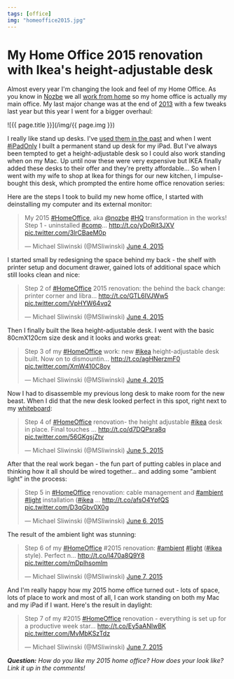 ```yaml
---
tags: [office]
img: "homeoffice2015.jpg"
---
```


# My Home Office 2015 renovation with Ikea's height-adjustable desk

Almost every year I'm changing the look and feel of my Home Office. As you know in [Nozbe][n] we all [work from home](https://sliwinski.com/teleworking) so my home office is actually my main office. My last major change was at the end of [2013][] with a few tweaks last year but this year I went for a bigger overhaul:

<!--More-->

![{{ page.title }}](/img/{{ page.img }})

I really like stand up desks. I've [used them in the past](https://sliwinski.com/still-standing-stand-up-desk-and-productivity-show-42/) and when I went [#iPadOnly][] I built a permanent stand up desk for my iPad. But I've always been tempted to get a height-adjustable desk so I could also work standing when on my Mac. Up until now these were very expensive but IKEA finally added these desks to their offer and they're pretty affordable... So when I went with my wife to shop at Ikea for things for our new kitchen, I impulse-bought this desk, which prompted the entire home office renovation series:



Here are the steps I took to build my new home office, I started with deinstalling my computer and its external monitor:

<blockquote class="twitter-tweet" lang="en"><p lang="en" dir="ltr">My 2015 <a href="https://twitter.com/hashtag/HomeOffice?src=hash">#HomeOffice</a>, aka <a href="https://twitter.com/nozbe">@nozbe</a> <a href="https://twitter.com/hashtag/HQ?src=hash">#HQ</a> transformation in the works! Step 1 - uninstalled <a href="https://twitter.com/hashtag/comp?src=hash">#comp</a>… <a href="http://t.co/yDoRit3JXV">http://t.co/yDoRit3JXV</a> <a href="http://t.co/3lrCBaeM0p">pic.twitter.com/3lrCBaeM0p</a></p>&mdash; Michael Sliwinski (@MSliwinski) <a href="https://twitter.com/MSliwinski/status/606422395235270656">June 4, 2015</a></blockquote> <script async src="//platform.twitter.com/widgets.js" charset="utf-8"></script>

I started small by redesigning the space behind my back - the shelf with printer setup and document drawer, gained lots of additional space which still looks clean and nice:

<blockquote class="twitter-tweet" lang="en"><p lang="en" dir="ltr">Step 2 of <a href="https://twitter.com/hashtag/HomeOffice?src=hash">#HomeOffice</a> 2015 renovation: the behind the back change: printer corner and libra… <a href="http://t.co/GTL6IVJWw5">http://t.co/GTL6IVJWw5</a> <a href="http://t.co/VpHYW64vq2">pic.twitter.com/VpHYW64vq2</a></p>&mdash; Michael Sliwinski (@MSliwinski) <a href="https://twitter.com/MSliwinski/status/606449580641800192">June 4, 2015</a></blockquote> <script async src="//platform.twitter.com/widgets.js" charset="utf-8"></script>

Then I finally built the Ikea height-adjustable desk. I went with the basic 80cmX120cm size desk and it looks and works great:

<blockquote class="twitter-tweet" lang="en"><p lang="en" dir="ltr">Step 3 of my <a href="https://twitter.com/hashtag/HomeOffice?src=hash">#HomeOffice</a> work: new <a href="https://twitter.com/hashtag/ikea?src=hash">#ikea</a> height-adjustable desk built. Now on to dismountin… <a href="http://t.co/agHNerzmF0">http://t.co/agHNerzmF0</a> <a href="http://t.co/XmW410C8oy">pic.twitter.com/XmW410C8oy</a></p>&mdash; Michael Sliwinski (@MSliwinski) <a href="https://twitter.com/MSliwinski/status/606468232392900608">June 4, 2015</a></blockquote> <script async src="//platform.twitter.com/widgets.js" charset="utf-8"></script>

Now I had to disassemble my previous long desk to make room for the new beast. When I did that the new desk looked perfect in this spot, right next to my [whiteboard](https://sliwinski.com/whiteboard):

<blockquote class="twitter-tweet" lang="en"><p lang="en" dir="ltr">Step 4 of <a href="https://twitter.com/hashtag/HomeOffice?src=hash">#HomeOffice</a> renovation- the height adjustable <a href="https://twitter.com/hashtag/ikea?src=hash">#ikea</a> desk in place. Final touches … <a href="http://t.co/d7DQPsra8q">http://t.co/d7DQPsra8q</a> <a href="http://t.co/56GKgsjZtv">pic.twitter.com/56GKgsjZtv</a></p>&mdash; Michael Sliwinski (@MSliwinski) <a href="https://twitter.com/MSliwinski/status/606830596191617024">June 5, 2015</a></blockquote> <script async src="//platform.twitter.com/widgets.js" charset="utf-8"></script>

After that the real work began - the fun part of putting cables in place and thinking how it all should be wired together... and adding some "ambient light" in the process:

<blockquote class="twitter-tweet" lang="en"><p lang="en" dir="ltr">Step 5 in <a href="https://twitter.com/hashtag/HomeOffice?src=hash">#HomeOffice</a> renovation: cable management and <a href="https://twitter.com/hashtag/ambient?src=hash">#ambient</a> <a href="https://twitter.com/hashtag/light?src=hash">#light</a> installation (<a href="https://twitter.com/hashtag/ikea?src=hash">#ikea</a> … <a href="http://t.co/afsO4YpfQS">http://t.co/afsO4YpfQS</a> <a href="http://t.co/D3qGbv0X0g">pic.twitter.com/D3qGbv0X0g</a></p>&mdash; Michael Sliwinski (@MSliwinski) <a href="https://twitter.com/MSliwinski/status/607271280191152128">June 6, 2015</a></blockquote> <script async src="//platform.twitter.com/widgets.js" charset="utf-8"></script>

The result of the ambient light was stunning:

<blockquote class="twitter-tweet" lang="en"><p lang="en" dir="ltr">Step 6 of my <a href="https://twitter.com/hashtag/HomeOffice?src=hash">#HomeOffice</a> #2015 renovation: <a href="https://twitter.com/hashtag/ambient?src=hash">#ambient</a> <a href="https://twitter.com/hashtag/light?src=hash">#light</a> (<a href="https://twitter.com/hashtag/ikea?src=hash">#ikea</a> style). Perfect n… <a href="http://t.co/l470a8Q9Y8">http://t.co/l470a8Q9Y8</a> <a href="http://t.co/mDplhsomlm">pic.twitter.com/mDplhsomlm</a></p>&mdash; Michael Sliwinski (@MSliwinski) <a href="https://twitter.com/MSliwinski/status/607664879084957697">June 7, 2015</a></blockquote> <script async src="//platform.twitter.com/widgets.js" charset="utf-8"></script>

And I'm really happy how my 2015 home office turned out - lots of space, lots of place to work and most of all, I can work standing on both my Mac and my iPad if I want. Here's the result in daylight:

<blockquote class="twitter-tweet" lang="en"><p lang="en" dir="ltr">Step 7 of my #2015 <a href="https://twitter.com/hashtag/HomeOffice?src=hash">#HomeOffice</a> renovation - everything is set up for a productive week star… <a href="http://t.co/Ey5aANIwBK">http://t.co/Ey5aANIwBK</a> <a href="http://t.co/MvMbKSzTdz">pic.twitter.com/MvMbKSzTdz</a></p>&mdash; Michael Sliwinski (@MSliwinski) <a href="https://twitter.com/MSliwinski/status/607617528987324417">June 7, 2015</a></blockquote> <script async src="//platform.twitter.com/widgets.js" charset="utf-8"></script>

***Question:*** *How do you like my 2015 home office? How does your look like? Link it up in the comments!*

[iMagazine]: http://iMagazine.pl
[Dropbox]: http://db.tt/kD7Liux
[Evernote]: /how-i-use-evernote
[It's all about Passion!]: /passion
[Nozbe]: http://nozbe.com/
[#iPadOnly]: https://michael.gratis/ipadonly/
[Productive! Magazine]: http://productivemag.com/
[Productive! Show]: /show
[Twitter]: http://twitter.com/MSliwinski
[2013]: /show-home-office-2013

[n]: https://michael.gratis/nozbe